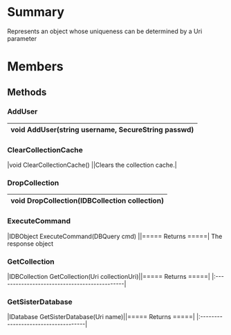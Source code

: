 # Summary #
Represents an object whose uniqueness can be determined by a Uri parameter

# Members #
## Methods ##
### AddUser ###
|void AddUser(string username, SecureString passwd)|
|:-------------------------------------------------|
### ClearCollectionCache ###
|void ClearCollectionCache()                       ||Clears the collection cache.|

### DropCollection ###
|void DropCollection(IDBCollection collection)|
|:--------------------------------------------|
### ExecuteCommand ###
|IDBObject ExecuteCommand(DBQuery cmd)        ||===== Returns =====|
The response object

### GetCollection ###
|IDBCollection GetCollection(Uri collectionUri)||===== Returns =====|
|:---------------------------------------------|


### GetSisterDatabase ###
|IDatabase GetSisterDatabase(Uri name)||===== Returns =====|
|:------------------------------------|

